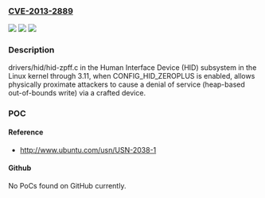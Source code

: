 ### [CVE-2013-2889](https://cve.mitre.org/cgi-bin/cvename.cgi?name=CVE-2013-2889)
![](https://img.shields.io/static/v1?label=Product&message=n%2Fa&color=blue)
![](https://img.shields.io/static/v1?label=Version&message=n%2Fa&color=blue)
![](https://img.shields.io/static/v1?label=Vulnerability&message=n%2Fa&color=brighgreen)

### Description

drivers/hid/hid-zpff.c in the Human Interface Device (HID) subsystem in the Linux kernel through 3.11, when CONFIG_HID_ZEROPLUS is enabled, allows physically proximate attackers to cause a denial of service (heap-based out-of-bounds write) via a crafted device.

### POC

#### Reference
- http://www.ubuntu.com/usn/USN-2038-1

#### Github
No PoCs found on GitHub currently.

